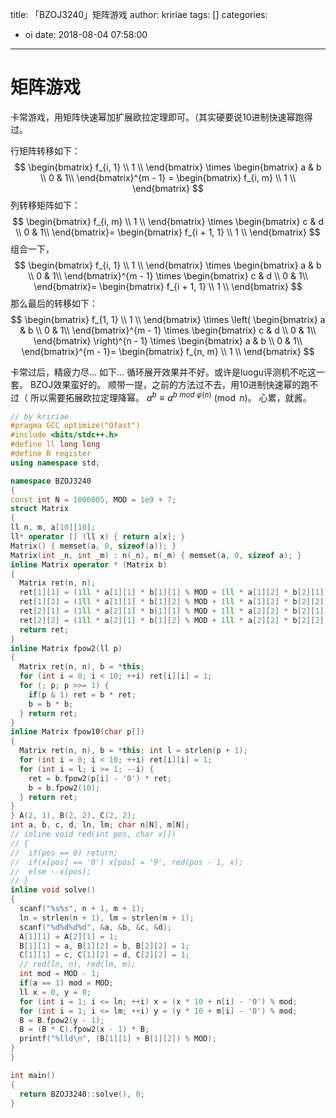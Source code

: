 title: 「BZOJ3240」矩阵游戏
author: kririae
tags: []
categories:
  - oi
date: 2018-08-04 07:58:00
---
# 矩阵游戏

卡常游戏，用矩阵快速幂加扩展欧拉定理即可。（其实硬要说10进制快速幂跑得过。

<!--more-->

行矩阵转移如下：
$$
\begin{bmatrix}
f_{i, 1} \\
1 \\
\end{bmatrix}
\times
\begin{bmatrix}
a & b \\
0 & 1\\
\end{bmatrix}^{m - 1} = 
\begin{bmatrix}
f_{i, m} \\
1 \\
\end{bmatrix}
$$
列转移矩阵如下：
$$
\begin{bmatrix}
f_{i, m} \\
1 \\
\end{bmatrix}
\times
\begin{bmatrix}
c & d \\
0 & 1\\
\end{bmatrix}=
\begin{bmatrix}
f_{i + 1, 1} \\
1 \\
\end{bmatrix}
$$
组合一下，
$$
\begin{bmatrix}
f_{i, 1} \\
1 \\
\end{bmatrix}
\times
\begin{bmatrix}
a & b \\
0 & 1\\
\end{bmatrix}^{m - 1}
\times
\begin{bmatrix}
c & d \\
0 & 1\\
\end{bmatrix}=
\begin{bmatrix}
f_{i + 1, 1} \\
1 \\
\end{bmatrix}
$$
那么最后的转移如下：
$$
\begin{bmatrix}
f_{1, 1} \\
1 \\
\end{bmatrix}
\times
\left(
\begin{bmatrix}
a & b \\
0 & 1\\
\end{bmatrix}^{m - 1}
\times
\begin{bmatrix}
c & d \\
0 & 1\\
\end{bmatrix}
\right)^{n - 1}
\times
\begin{bmatrix}
a & b \\
0 & 1\\
\end{bmatrix}^{m - 1}=
\begin{bmatrix}
f_{n, m} \\
1 \\
\end{bmatrix}
$$

卡常过后，精疲力尽...
如下...
循环展开效果并不好。或许是luogu评测机不吃这一套。
BZOJ效果蛮好的。
顺带一提，之前的方法过不去，用10进制快速幂的跑不过（
所以需要拓展欧拉定理降幂。
$a^b \equiv a^{b \ mod \ \varphi(n)} \pmod{n}$。
心累，就酱。
```cpp
// by kririae
#pragma GCC optimize("Ofast")
#include <bits/stdc++.h>
#define ll long long
#define R register
using namespace std;

namespace BZOJ3240
{
const int N = 1000005, MOD = 1e9 + 7;
struct Matrix
{
ll n, m, a[10][10];
ll* operator [] (ll x) { return a[x]; }
Matrix() { memset(a, 0, sizeof(a)); }
Matrix(int _n, int _m) : n(_n), m(_m) { memset(a, 0, sizeof a); }
inline Matrix operator * (Matrix b)
{
  Matrix ret(n, n);
  ret[1][1] = (1ll * a[1][1] * b[1][1] % MOD + 1ll * a[1][2] * b[2][1] % MOD);
  ret[1][2] = (1ll * a[1][1] * b[1][2] % MOD + 1ll * a[1][2] * b[2][2] % MOD);
  ret[2][1] = (1ll * a[2][1] * b[1][1] % MOD + 1ll * a[2][2] * b[2][1] % MOD);
  ret[2][2] = (1ll * a[2][1] * b[1][2] % MOD + 1ll * a[2][2] * b[2][2] % MOD);
  return ret;
}
inline Matrix fpow2(ll p)
{
  Matrix ret(n, n), b = *this;
  for (int i = 0; i < 10; ++i) ret[i][i] = 1;
  for (; p; p >>= 1) {
    if(p & 1) ret = b * ret;
    b = b * b;
  } return ret;
}
inline Matrix fpow10(char p[])
{
  Matrix ret(n, n), b = *this; int l = strlen(p + 1);
  for (int i = 0; i < 10; ++i) ret[i][i] = 1;
  for (int i = l; i >= 1; --i) {
    ret = b.fpow2(p[i] - '0') * ret;
    b = b.fpow2(10);
  } return ret;
}
} A(2, 1), B(2, 2), C(2, 2);
int a, b, c, d, ln, lm; char n[N], m[N];
// inline void red(int pos, char x[])
// {
//  if(pos == 0) return;
//  if(x[pos] == '0') x[pos] = '9', red(pos - 1, x);
//  else --x[pos];
// }
inline void solve()
{
  scanf("%s%s", n + 1, m + 1);
  ln = strlen(n + 1), lm = strlen(m + 1);
  scanf("%d%d%d%d", &a, &b, &c, &d);
  A[1][1] = A[2][1] = 1;
  B[1][1] = a, B[1][2] = b, B[2][2] = 1;
  C[1][1] = c, C[1][2] = d, C[2][2] = 1;
  // red(ln, n), red(lm, m);
  int mod = MOD - 1;
  if(a == 1) mod = MOD;
  ll x = 0, y = 0;
  for (int i = 1; i <= ln; ++i) x = (x * 10 + n[i] - '0') % mod;
  for (int i = 1; i <= lm; ++i) y = (y * 10 + m[i] - '0') % mod;
  B = B.fpow2(y - 1);
  B = (B * C).fpow2(x - 1) * B;
  printf("%lld\n", (B[1][1] + B[1][2]) % MOD);
}
}

int main()
{
  return BZOJ3240::solve(), 0;
}
```